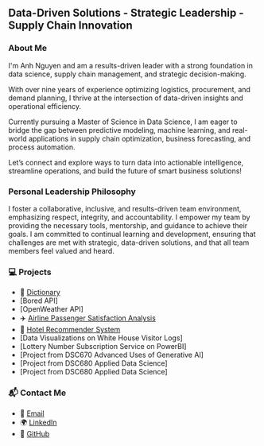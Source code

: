 ## Data-Driven Solutions - Strategic Leadership - Supply Chain Innovation

### About Me
I'm Anh Nguyen and am a results-driven leader with a strong foundation in data science, supply chain management, and strategic decision-making.

With over nine years of experience optimizing logistics, procurement, and demand planning, I thrive at the intersection of data-driven insights and operational efficiency.

Currently pursuing a Master of Science in Data Science, I am eager to bridge the gap between predictive modeling, machine learning, and real-world applications in supply chain optimization, business forecasting, and process automation.

Let’s connect and explore ways to turn data into actionable intelligence, streamline operations, and build the future of smart business solutions!

### Personal Leadership Philosophy
I foster a collaborative, inclusive, and results-driven team environment, emphasizing respect, integrity, and accountability.
I empower my team by providing the necessary tools, mentorship, and guidance to achieve their goals.
I am committed to continual learning and development, ensuring that challenges are met with strategic, data-driven solutions, and that all team members feel valued and heard.

### 💻 Projects
- 📖 [Dictionary](https://github.com/anh-h-nguyen/dictionary)
- [Bored API]
- [OpenWeather API]
- ✈️ [Airline Passenger Satisfaction Analysis](https://github.com/anh-h-nguyen/airline-passenger-satisfaction-analysis)
- 🏨 [Hotel Recommender System](https://github.com/anh-h-nguyen/hotel-recommender-system)
- [Data Visualizations on White House Visitor Logs]
- [Lottery Number Subscription Service on PowerBI]
- [Project from DSC670 Advanced Uses of Generative AI]
- [Project from DSC680 Applied Data Science]
- [Project from DSC680 Applied Data Science]

### 📬 Contact Me
- 📧 [Email](mailto:anhnguyen824@gmail.com)  
- 🌍 [LinkedIn](https://linkedin.com/in/anhnguyen824)  
- 🐙 [GitHub](https://github.com/anh-h-nguyen) 
